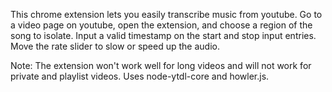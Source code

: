 This chrome extension lets you easily transcribe music from youtube. 
Go to a video page on youtube, open the extension, and choose a region of the song to isolate.
Input a valid timestamp on the start and stop input entries.
Move the rate slider to slow or speed up the audio.

Note: The extension won't work well for long videos and will not work 
		for private and playlist videos. Uses node-ytdl-core and howler.js.
